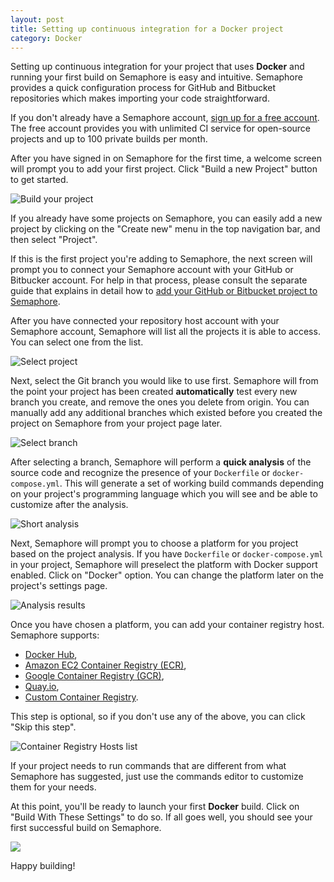 ```yaml
---
layout: post
title: Setting up continuous integration for a Docker project
category: Docker
---
```


Setting up continuous integration for your project that uses **Docker** and
running your first build on Semaphore is easy and intuitive. Semaphore provides
a quick configuration process for GitHub and Bitbucket repositories which makes
importing your code straightforward.

If you don't already have a Semaphore account, [sign up for a free
account](/users/sign_up). The free account provides you with unlimited CI
service for open-source projects and up to 100 private builds per month.

After you have signed in on Semaphore for the first time, a welcome screen will
prompt you to add your first project. Click "Build a new Project" button to get
started.

<img src="/docs/assets/img/adding-new-project/build-new-project.png" class="img-responsive img-bordered" alt="Build your project">

If you already have some projects on Semaphore, you can easily add a new project
by clicking on the "Create new" menu in the top navigation bar, and then select
"Project".

If this is the first project you're adding to Semaphore, the next screen will
prompt you to connect your Semaphore account with your GitHub or Bitbucker
account. For help in that process, please consult the separate guide that
explains in detail how to [add your GitHub or Bitbucket project to
Semaphore](/docs/adding-github-bitbucket-project-to-semaphore.html).

After you have connected your repository host account with your Semaphore
account, Semaphore will list all the projects it is able to access. You can
select one from the list.

<img src="/docs/assets/img/adding-new-docker-project/select-project.png" class="img-responsive img-bordered" alt="Select project">

Next, select the Git branch you would like to use first. Semaphore will from the
point your project has been created **automatically** test every new branch you
create, and remove the ones you delete from origin.  You can manually add any
additional branches which existed before you created the project on Semaphore
from your project page later.

<img src="/docs/assets/img/adding-new-docker-project/select-branch.png" class="img-responsive img-bordered" alt="Select branch">

After selecting a branch, Semaphore will perform a **quick analysis** of the
source code and recognize the presence of your `Dockerfile` or
`docker-compose.yml`. This will generate a set of working build commands
depending on your project's programming language which you will see and be able
to customize after the analysis.

<img src="/docs/assets/img/adding-new-docker-project/short-analysis.png" class="img-responsive img-bordered" alt="Short analysis">

Next, Semaphore will prompt you to choose a platform for you project based on
the project analysis. If you have `Dockerfile` or `docker-compose.yml` in your
project, Semaphore will preselect the platform with Docker support enabled.
Click on "Docker" option. You can change the platform later on the project's
settings page.

<img src="/docs/assets/img/adding-new-project/choose-platform-step.png" class="img-responsive img-bordered" alt="Analysis results">

Once you have chosen a platform, you can add your container registry host.
Semaphore supports:

 - [Docker Hub](/docs/docker/setting-up-docker-hub-for-your-project.html),
 - [Amazon EC2 Container Registry (ECR)](/docs/docker/setting-up-amazon-container-registry-for-your-project.html),
 - [Google Container Registry (GCR)](/docs/docker/setting-up-google-container-registry-for-your-project.html),
 - [Quay.io](/docs/docker/setting-up-quay-io-for-your-project.html),
 - [Custom Container Registry](/docs/docker/setting-up-custom-container-registry-for-your-project.html).

This step is optional, so if you don't use any of the above, you can click
"Skip this step".

<img src="/docs/assets/img/adding-new-project/docker-registry-hosts-list.png" class="img-responsive img-bordered" alt="Container Registry Hosts list">

If your project needs to run commands that are different from what Semaphore has
suggested, just use the commands editor to customize them for your needs.

At this point, you'll be ready to launch your first **Docker** build. Click on
"Build With These Settings" to do so. If all goes well, you should see your
first successful build on Semaphore.

<img src="/docs/assets/img/adding-new-docker-project/green-build.png" class="img-responsive img-bordered">

Happy building!
